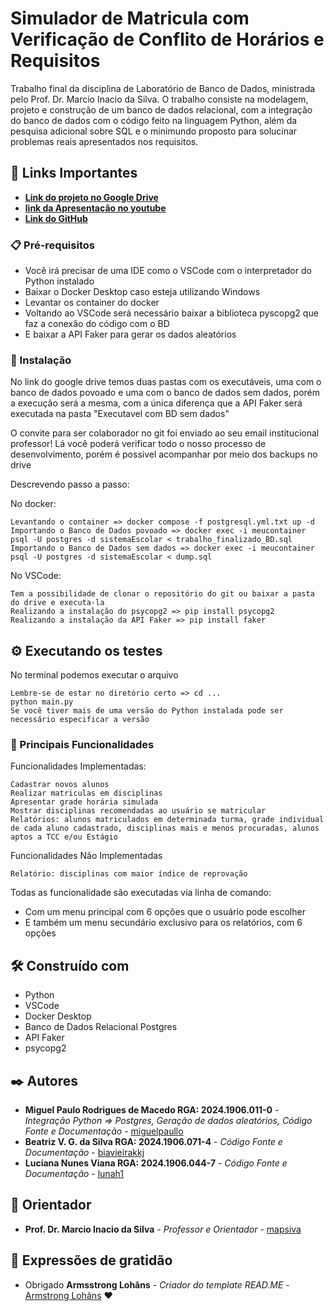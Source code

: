 # Simulador de Matricula com Verificação de Conflito de Horários e Requisitos

Trabalho final da disciplina de Laboratório de Banco de Dados, ministrada pelo Prof. Dr. Marcio Inacio da Silva.
O trabalho consiste na modelagem, projeto e construção de um banco de dados relacional, com a integração do banco de dados com o código feito na linguagem Python, além da pesquisa adicional sobre SQL e o minimundo proposto para solucinar problemas reais apresentados nos requisitos.

## 🚀 Links Importantes

* **[Link do projeto no Google Drive]([drive](https://drive.google.com/drive/folders/1Vt2SG8_wW8Xkm1AGNM46SmzwrAI0XIV3))**
* **[link da Apresentação no youtube]()**
* **[Link do GitHub]([git](https://github.com/miguelpaullo/Lab-BD))**

### 📋 Pré-requisitos

* Você irá precisar de uma IDE como o VSCode com o interpretador do Python instalado
* Baixar o Docker Desktop caso esteja utilizando Windows
* Levantar os container do docker
* Voltando ao VSCode será necessário baixar a biblioteca pyscopg2 que faz a conexão do código com o BD
* E baixar a API Faker para gerar os dados aleatórios

### 🔧 Instalação

No link do google drive temos duas pastas com os executáveis, uma com o banco de dados povoado e uma com o banco de dados sem dados, porém a execução será a mesma, com a única diferença que a API Faker será executada na pasta "Executavel com BD sem dados"

O convite para ser colaborador no git foi enviado ao seu email institucional professor!
Lá você poderá verificar todo o nosso processo de desenvolvimento, porém é possivel acompanhar por meio dos backups no drive

Descrevendo passo a passo:

No docker:

```
Levantando o container => docker compose -f postgresql.yml.txt up -d
Importando o Banco de Dados povoado => docker exec -i meucontainer psql -U postgres -d sistemaEscolar < trabalho_finalizado_BD.sql
Importando o Banco de Dados sem dados => docker exec -i meucontainer psql -U postgres -d sistemaEscolar < dump.sql
```

No VSCode:

```
Tem a possibilidade de clonar o repositório do git ou baixar a pasta do drive e executa-la
Realizando a instalação do psycopg2 => pip install psycopg2
Realizando a instalação da API Faker => pip install faker
```

## ⚙️ Executando os testes

No terminal podemos executar o arquivo

```
Lembre-se de estar no diretório certo => cd ...
python main.py
Se você tiver mais de uma versão do Python instalada pode ser necessário especificar a versão
```

### 🔩 Principais Funcionalidades

Funcionalidades Implementadas:

```
Cadastrar novos alunos
Realizar matriculas em disciplinas
Apresentar grade horária simulada
Mostrar disciplinas recomendadas ao usuário se matricular
Relatórios: alunos matriculados em determinada turma, grade individual de cada aluno cadastrado, disciplinas mais e menos procuradas, alunos aptos a TCC e/ou Estágio
```

Funcionalidades Não Implementadas

```
Relatório: disciplinas com maior índice de reprovação
```

Todas as funcionalidade são executadas via linha de comando:
* Com um menu principal com 6 opções que o usuário pode escolher
* E também um menu secundário exclusivo para os relatórios, com 6 opções

## 🛠️ Construído com

* Python
* VSCode
* Docker Desktop
* Banco de Dados Relacional Postgres
* API Faker
* psycopg2

## ✒️ Autores

* **Miguel Paulo Rodrigues de Macedo RGA: 2024.1906.011-0** - *Integração Python => Postgres, Geração de dados aleatórios, Código Fonte e Documentação* - [miguelpaullo](https://github.com/miguelpaullo)
* **Beatriz V. G. da Silva RGA: 2024.1906.071-4** - *Código Fonte e Documentação* - [biavieirakkj](https://github.com/biavieirakkj)
* **Luciana Nunes Viana RGA: 2024.1906.044-7** - *Código Fonte e Documentação* - [lunah1](https://github.com/lunah1)

## 📄 Orientador

* **Prof. Dr. Marcio Inacio da Silva** - *Professor e Orientador* - [mapsiva](https://github.com/mapsiva)

## 🎁 Expressões de gratidão

* Obrigado **Armsstrong Lohãns** - *Criador do template READ.ME* - [Armstrong Lohãns](https://gist.github.com/lohhans) ❤️
